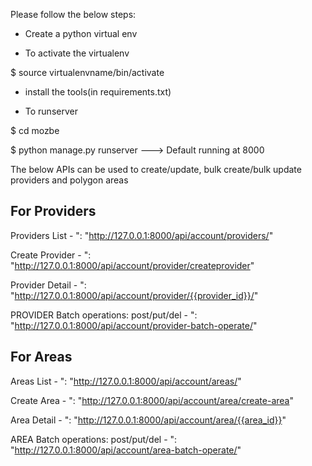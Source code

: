 
Please follow the below steps:

- Create a python virtual env

- To activate the virtualenv

$ source virtualenvname/bin/activate

- install the tools(in requirements.txt) 

- To runserver

$ cd mozbe

$ python manage.py runserver                            ---> Default running at 8000


The below APIs can be used to create/update, bulk create/bulk update providers and polygon areas

## For Providers 

Providers List 				- ": "http://127.0.0.1:8000/api/account/providers/"

Create Provider 			- ": "http://127.0.0.1:8000/api/account/provider/createprovider"

Provider Detail				- ": "http://127.0.0.1:8000/api/account/provider/{{provider_id}}/"

PROVIDER Batch operations: post/put/del	- ": "http://127.0.0.1:8000/api/account/provider-batch-operate/"


## For Areas

Areas List 				- ": "http://127.0.0.1:8000/api/account/areas/"

Create Area 				- ": "http://127.0.0.1:8000/api/account/area/create-area"

Area Detail 				- ": "http://127.0.0.1:8000/api/account/area/{{area_id}}"

AREA Batch operations: post/put/del 	- ": "http://127.0.0.1:8000/api/account/area-batch-operate/"



